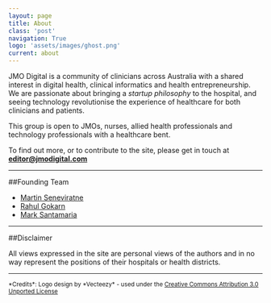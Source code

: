 ```yaml
---
layout: page
title: About
class: 'post'
navigation: True
logo: 'assets/images/ghost.png'
current: about
---
```


JMO Digital is a community of clinicians across Australia with a shared interest in digital health, clinical informatics and health entrepreneurship. We are passionate about bringing a *startup philosophy* to the hospital, and seeing technology revolutionise the experience of healthcare for both clinicians and patients. 

This group is open to JMOs, nurses, allied health professionals and technology professionals with a healthcare bent. 

To find out more, or to contribute to the site, please get in touch  at  __<editor@jmodigital.com>__


___

##Founding Team

+ [Martin Seneviratne]({{site.baseurl}}author/martin)
+ [Rahul Gokarn]({{site.baseurl}}author/rahul)
+ [Mark Santamaria]({{site.baseurl}}author/mark)


___

##Disclaimer

All views expressed in the site are personal views of the authors and in no way represent the positions of their hospitals or health districts.
___

<sup>
*Credits*: 
Logo design by *Vecteezy* - used under the <a href="http://creativecommons.org/licenses/by/3.0/deed.en_US"> Creative Commons Attribution 3.0 Unported License </a></sup>
